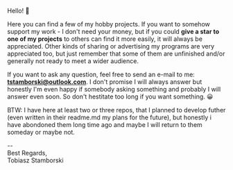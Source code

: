 Hello! 👋

Here you can find a few of my hobby projects. If you want to somehow support my work - I don't need your money, but
if you could **give a star to one of my projects** to others can find it more easily, it will always be appreciated.
Other kinds of sharing or advertising my programs are very appreciated too, but just remember that some of them are
unfinished and/or generally not ready to meet a wider audience.

If you want to ask any question, feel free to send an e-mail to me: **tstamborski@outlook.com**.
I don't promise I will always answer but honestly I'm even happy if somebody asking something and probably I will
answer even soon. So don't hestitate too long if you want something. 😀

BTW: I have here at least two or three repos, that I planned to develop futher (even written in their readme.md my plans
for the future), but honestly i have abondoned them long time ago and maybe I will return to them someday or maybe not.

--  
Best Regards,  
Tobiasz Stamborski
